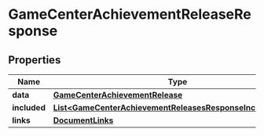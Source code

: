 

# GameCenterAchievementReleaseResponse


## Properties

| Name | Type | Description | Notes |
|------------ | ------------- | ------------- | -------------|
|**data** | [**GameCenterAchievementRelease**](GameCenterAchievementRelease.md) |  |  |
|**included** | [**List&lt;GameCenterAchievementReleasesResponseIncludedInner&gt;**](GameCenterAchievementReleasesResponseIncludedInner.md) |  |  [optional] |
|**links** | [**DocumentLinks**](DocumentLinks.md) |  |  |



